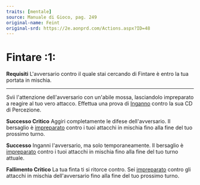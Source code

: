 ```yaml
---
traits: [mentale]
source: Manuale di Gioco, pag. 249
original-name: Feint
original-srd: https://2e.aonprd.com/Actions.aspx?ID=48
---
```


# Fintare :1:

**Requisiti** L'avversario contro il quale stai cercando di Fintare è entro la
tua portata in mischia.

---

Svii l'attenzione dell'avversario con un'abile mossa, lasciandolo impreparato a
reagire al tuo vero attacco. Effettua una prova di [Inganno](/abilita/inganno)
contro la sua CD di Percezione.

**Successo Critico** Aggiri completamente le difese dell'avversario. Il
bersaglio è [impreparato](/condizioni/impreparato) contro i tuoi attacchi in
mischia fino alla fine del tuo prossimo turno.

**Successo** Inganni l'avversario, ma solo temporaneamente. Il bersaglio è
[impreparato](/condizioni/impreparato) contro i tuoi attacchi in mischia fino
alla fine del tuo turno attuale.

**Fallimento Critico** La tua finta ti si ritorce contro. Sei
[impreparato](/condizioni/impreparato) contro gli attacchi in mischia
dell'avversario fino alla fine del tuo prossimo turno.
